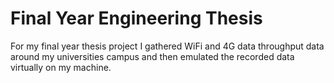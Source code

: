 # Final Year Engineering Thesis
For my final year thesis project I gathered WiFi and 4G data throughput data around my universities campus and then emulated the recorded data virtually on my machine.
